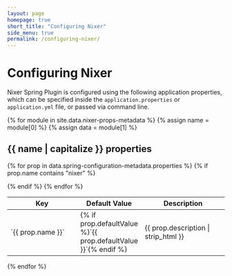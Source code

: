 ```yaml
---
layout: page
homepage: true
short_title: "Configuring Nixer"
side_menu: true
permalink: /configuring-nixer/
---
```


# Configuring Nixer

Nixer Spring Plugin is configured using the following application properties, which can be specified inside the `application.properties` 
or `application.yml` file, or passed via command line.

{% for module in site.data.nixer-props-metadata %}
{% assign name = module[0] %}
{% assign data = module[1] %}
    
## {{ name | capitalize }} properties

<table class="table table-striped table-bordered table-hover nixer-props" style="table-layout: fixed; word-wrap: break-word;">
<colgroup>
<col style="width: 40%;">
<col style="width: 15%;">
<col style="width: 45%;">
</colgroup>
<thead>
<tr class="header">
<th >Key</th>
<th >Default Value</th>
<th >Description</th>
</tr>
</thead>
<tbody>

{% for prop in  data.spring-configuration-metadata.properties %}
{% if prop.name contains "nixer" %}
<tr>
<td markdown="span">`{{ prop.name }}`</td>
<td markdown="span">{% if prop.defaultValue %}`{{ prop.defaultValue }}`{% endif %}</td>
<td markdown="span">{{ prop.description | strip_html }}</td>
</tr>
{% endif %}
{% endfor %}   

</tbody>
</table>

{% endfor %}
